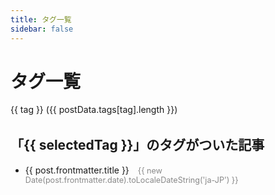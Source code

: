 ```yaml
---
title: タグ一覧
sidebar: false
---
```


<script setup>
import { ref, computed, onMounted } from 'vue'
import { data as postData } from './.vitepress/theme/data/tags.data.js'

const selectedTag = ref(null)
const tags = computed(() => Object.keys(postData.tags).sort())
const filteredPosts = computed(() => {
  if (!selectedTag.value) return []
  return postData.tags[selectedTag.value]
})

// URLからタグを読み取る
onMounted(() => {
  if (location.hash) {
    selectedTag.value = location.hash.slice(1)
  }
})
</script>

# タグ一覧

<div class="tags-page">
  <div class="tag-list">
    <a 
      v-for="tag in tags" 
      :key="tag"
      :href="`#${tag}`"
      :class="['tag', selectedTag === tag ? 'active' : '']"
      @click="selectedTag = tag"
    >
      {{ tag }} ({{ postData.tags[tag].length }})
    </a>
  </div>

  <div v-if="selectedTag" class="tag-posts">
    <h2>「{{ selectedTag }}」のタグがついた記事</h2>
    <ul>
      <li v-for="post in filteredPosts" :key="post.url">
        <a :href="post.url">{{ post.frontmatter.title }}</a>
        <span class="post-date">{{ new Date(post.frontmatter.date).toLocaleDateString('ja-JP') }}</span>
      </li>
    </ul>
  </div>
</div>

<style>
.tag-list {
  margin-bottom: 2rem;
}
.tag {
  display: inline-block;
  padding: 4px 10px;
  margin: 0 8px 8px 0;
  background-color: #eee;
  border-radius: 4px;
  color: #444;
  text-decoration: none;
}
.tag.active {
  background-color: #3eaf7c;
  color: white;
}
.post-date {
  color: #888;
  font-size: 0.9em;
  margin-left: 10px;
}
</style>
